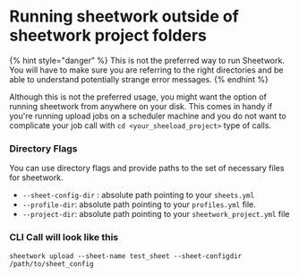 # Running sheetwork outside of sheetwork project folders

{% hint style="danger" %}
This is not the preferred way to run Sheetwork. You will have to make sure you are referring to the right directories and be able to understand potentially strange error messages.
{% endhint %}

Although this is not the preferred usage, you might want the option of running sheetwork from anywhere on your disk. This comes in handy if you're running upload jobs on a scheduler machine and you do not want to complicate your job call with `cd <your_sheeload_project>` type of calls.

### Directory Flags

You can use directory flags and provide paths to the set of necessary files for sheetwork.

* `--sheet-config-dir` : absolute path pointing to your `sheets.yml`
* `--profile-dir`: absolute path pointing to your `profiles.yml` file.
* `--project-dir`: absolute path pointing to your `sheetwork_project.yml` file

### CLI Call will look like this

```text
sheetwork upload --sheet-name test_sheet --sheet-configdir /path/to/sheet_config 
```

